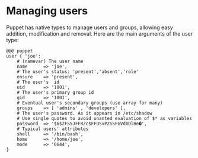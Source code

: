 
# Managing users #

Puppet has native types to manage users and groups, allowing easy addition, modification and removal. Here are the main arguments of the user type:

    @@@ puppet
    user { 'joe':
        # (namevar) The user name
        name      => 'joe',  
        # The user's status: 'present','absent','role'
        ensure    => 'present',
        # The user's  id
        uid       => '1001',
        # The user's primary group id
        gid       => '1001',
        # Eventual user's secondary groups (use array for many)
        groups    => [ 'admins' , 'developers' ],
        # The user's password. As it appears in /etc/shadow
        # Use single quotes to avoid unanted evaluation of $* as variables
        password  => '$6$ZFS5JFFRZc$FFDSvPZSSFGVdXDlHe�',
        # Typical users' attributes
        shell     => '/bin/bash',
        home      => '/home/joe',
        mode      => '0644',
    }
    
